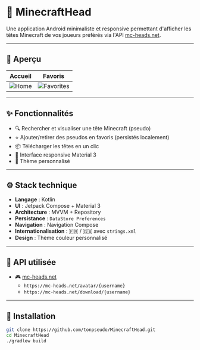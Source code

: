 # 🧱 MinecraftHead

Une application Android minimaliste et responsive permettant d'afficher les têtes Minecraft de vos joueurs préférés via l'API [mc-heads.net](https://mc-heads.net).

---

## 📱 Aperçu

| Accueil | Favoris |
|--------|--------|
| ![Home](screenshots/home.png) | ![Favorites](screenshots/favorites.png) |

---

## ✨ Fonctionnalités

- 🔍 Rechercher et visualiser une tête Minecraft (pseudo)
- ⭐ Ajouter/retirer des pseudos en favoris (persistés localement)
- 📦 Télécharger les têtes en un clic
- 📱 Interface responsive Material 3
- 🌙 Thème personnalisé

---

## ⚙️ Stack technique

- **Langage** : Kotlin
- **UI** : Jetpack Compose + Material 3
- **Architecture** : MVVM + Repository
- **Persistance** : `DataStore Preferences`
- **Navigation** : Navigation Compose
- **Internationalisation** : 🇫🇷 / 🇬🇧 avec `strings.xml`
- **Design** : Thème couleur personnalisé

---

## 🔌 API utilisée

- 🎮 [mc-heads.net](https://mc-heads.net/)
    - `https://mc-heads.net/avatar/{username}`
    - `https://mc-heads.net/download/{username}`

---

## 🚀 Installation

```bash
git clone https://github.com/tonpseudo/MinecraftHead.git
cd MinecraftHead
./gradlew build
